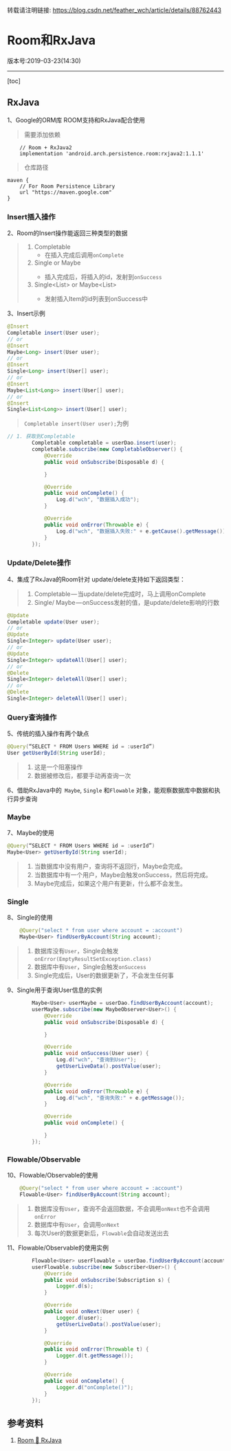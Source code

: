 转载请注明链接: https://blog.csdn.net/feather_wch/article/details/88762443

#  Room和RxJava

版本号:2019-03-23(14:30)

---

[toc]

## RxJava

1、Google的ORM库 ROOM支持和RxJava配合使用
> 需要添加依赖
```
    // Room + RxJava2
    implementation 'android.arch.persistence.room:rxjava2:1.1.1'
```
> 仓库路径
```
maven {
    // For Room Persistence Library
    url "https://maven.google.com"
}
```


### Insert插入操作

2、Room的Insert操作能返回三种类型的数据
> 1. Completable
>      * 在插入完成后调用`onComplete`
> 1. Single<Long> or Maybe<Long>
>      * 插入完成后，将插入的id，发射到`onSuccess`
> 1. Single<List<Long>> or Maybe<List<Long>>
>      * 发射插入Item的id列表到onSuccess中


3、Insert示例
```java
@Insert
Completable insert(User user);
// or
@Insert
Maybe<Long> insert(User user);
// or
@Insert
Single<Long> insert(User[] user);
// or
@Insert
Maybe<List<Long>> insert(User[] user);
// or
@Insert
Single<List<Long>> insert(User[] user);
```
> `Completable insert(User user);`为例
```java
// 1. 获取到Completable
        Completable completable = userDao.insert(user);
        completable.subscribe(new CompletableObserver() {
            @Override
            public void onSubscribe(Disposable d) {

            }

            @Override
            public void onComplete() {
                Log.d("wch", "数据插入成功");
            }

            @Override
            public void onError(Throwable e) {
                Log.d("wch", "数据插入失败:" + e.getCause().getMessage());
            }
        });
```

### Update/Delete操作


4、集成了RxJava的Room针对 update/delete支持如下返回类型：
> 1. Completable — 当update/delete完成时，马上调用onComplete
> 1. Single<Long>/ Maybe<Long> — onSuccess发射的值，是update/delete影响的行数
```java
@Update
Completable update(User user);
// or
@Update
Single<Integer> update(User user);
// or
@Update
Single<Integer> updateAll(User[] user);
// or
@Delete
Single<Integer> deleteAll(User[] user);
// or
@Delete
Single<Integer> deleteAll(User[] user);
```

### Query查询操作

5、传统的插入操作有两个缺点
```java
@Query(“SELECT * FROM Users WHERE id = :userId”)
User getUserById(String userId);
```
> 1. 这是一个阻塞操作
> 1. 数据被修改后，都要手动再查询一次

6、借助RxJava中的` Maybe`, `Single` 和`Flowable` 对象，能观察数据库中数据和执行异步查询

### Maybe

7、Maybe的使用
```java
@Query(“SELECT * FROM Users WHERE id = :userId”)
Maybe<User> getUserById(String userId);
```
> 1. 当数据库中没有用户，查询将不返回行，Maybe会完成。
> 1. 当数据库中有一个用户，Maybe会触发onSuccess，然后将完成。
> 1. Maybe完成后，如果这个用户有更新，什么都不会发生。

### Single

8、Single的使用
```java
    @Query("select * from user where account = :account")
    Maybe<User> findUserByAccount(String account);
```
> 1. 数据库没有`User`，Single会触发`onError(EmptyResultSetException.class)`
> 1. 数据库中有`User`，Single会触发`onSuccess`
> 1. Single完成后，User的数据更新了，不会发生任何事

9、Single用于查询User信息的实例
```java
        Maybe<User> userMaybe = userDao.findUserByAccount(account);
        userMaybe.subscribe(new MaybeObserver<User>() {
            @Override
            public void onSubscribe(Disposable d) {

            }

            @Override
            public void onSuccess(User user) {
                Log.d("wch", "查询到User");
                getUserLiveData().postValue(user);
            }

            @Override
            public void onError(Throwable e) {
                Log.d("wch", "查询失败:" + e.getMessage());
            }

            @Override
            public void onComplete() {

            }
        });
```

### Flowable/Observable


10、Flowable/Observable的使用
```java
    @Query("select * from user where account = :account")
    Flowable<User> findUserByAccount(String account);
```
> 1. 数据库没有`User`，查询不会返回数据，不会调用`onNext`也不会调用`onError`
> 1. 数据库中有`User`，会调用`onNext`
> 1. 每次User的数据更新后，`Flowable`会自动发送出去


11、Flowable/Observable的使用实例
```java
        Flowable<User> userFlowable = userDao.findUserByAccount(account);
        userFlowable.subscribe(new Subscriber<User>() {
            @Override
            public void onSubscribe(Subscription s) {
                Logger.d(s);
            }

            @Override
            public void onNext(User user) {
                Logger.d(user);
                getUserLiveData().postValue(user);
            }

            @Override
            public void onError(Throwable t) {
                Logger.d(t.getMessage());
            }

            @Override
            public void onComplete() {
                Logger.d("onComplete()");
            }
        });
```

## 参考资料

1. [Room 🔗 RxJava](https://medium.com/androiddevelopers/room-rxjava-acb0cd4f3757)
